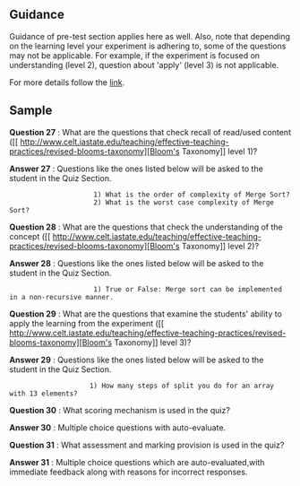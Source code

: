 ## Guidance
     
   Guidance of pre-test section applies here as well. Also, note that depending
     on the learning level your experiment is adhering to, some of the questions
     may not be applicable. For example, if the experiment is focused on understanding
     (level 2), question about 'apply' (level 3) is not applicable. 
     
For more details follow the [link](http://community.virtual-labs.ac.in/docs/ph3-new-exp-dev/).     
     
## Sample
    
   **Question 27** : What are the questions that check recall of
                      read/used content ([[
                      http://www.celt.iastate.edu/teaching/effective-teaching-practices/revised-blooms-taxonomy][Bloom's
                      Taxonomy]] level 1)?
                   
   **Answer 27** : Questions like the ones listed below will be asked
                         to the student in the Quiz Section.
                   
                         1) What is the order of complexity of Merge Sort?
                         2) What is the worst case complexity of Merge Sort?             

   **Question 28** : What are the questions that check the
                      understanding of the concept ([[
                      http://www.celt.iastate.edu/teaching/effective-teaching-practices/revised-blooms-taxonomy][Bloom's
                      Taxonomy]] level 2)?

                   
   **Answer 28** : Questions like the ones listed
                         below will be asked to the student 
                         in the Quiz Section.

                         1) True or False: Merge sort can be implemented in a non-recursive manner. 


   **Question 29** : What are the questions that examine
                      the students' ability to apply the
                      learning from the experiment ([[ http://www.celt.iastate.edu/teaching/effective-teaching-practices/revised-blooms-taxonomy][Bloom's
                      Taxonomy]] level 3)?

                   
   **Answer 29** : Questions like the ones listed
                         below will be asked to the student 
                         in the Quiz Section.

                        1) How many steps of split you do for an array with 13 elements?


   **Question 30** : What scoring mechanism is used in the quiz?
     
   **Answer 30** : Multiple choice questions with auto-evaluate. 

   **Question 31**  : What assessment and marking provision
                      is used in the quiz?


   **Answer 31** :  Multiple choice questions which
          are auto-evaluated,with immediate feedback along
          with reasons for incorrect responses.
